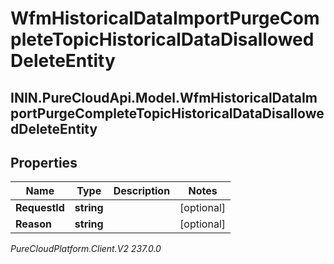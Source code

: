 # WfmHistoricalDataImportPurgeCompleteTopicHistoricalDataDisallowedDeleteEntity

## ININ.PureCloudApi.Model.WfmHistoricalDataImportPurgeCompleteTopicHistoricalDataDisallowedDeleteEntity

## Properties

|Name | Type | Description | Notes|
|------------ | ------------- | ------------- | -------------|
| **RequestId** | **string** |  | [optional] |
| **Reason** | **string** |  | [optional] |



_PureCloudPlatform.Client.V2 237.0.0_
